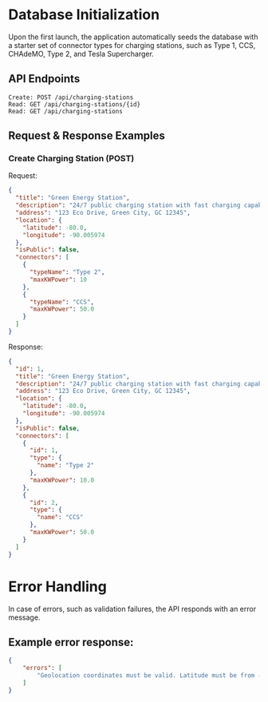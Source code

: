 # Database Initialization

Upon the first launch, the application automatically seeds the database with a starter set of connector types for charging stations, such as Type 1, CCS, CHAdeMO, Type 2, and Tesla Supercharger.

## API Endpoints

    Create: POST /api/charging-stations
    Read: GET /api/charging-stations/{id}
    Read: GET /api/charging-stations

## Request & Response Examples
### Create Charging Station (POST)

Request:

```json
{
  "title": "Green Energy Station",
  "description": "24/7 public charging station with fast charging capabilities.",
  "address": "123 Eco Drive, Green City, GC 12345",
  "location": {
    "latitude": -80.0,
    "longitude": -90.005974
  },
  "isPublic": false,
  "connectors": [
    {
      "typeName": "Type 2",
      "maxKWPower": 10
    },
    {
      "typeName": "CCS",
      "maxKWPower": 50.0
    }
  ]
}
```

Response:

```json
{
  "id": 1,
  "title": "Green Energy Station",
  "description": "24/7 public charging station with fast charging capabilities.",
  "address": "123 Eco Drive, Green City, GC 12345",
  "location": {
    "latitude": -80.0,
    "longitude": -90.005974
  },
  "isPublic": false,
  "connectors": [
    {
      "id": 1,
      "type": {
        "name": "Type 2"
      },
      "maxKWPower": 10.0
    },
    {
      "id": 2,
      "type": {
        "name": "CCS"
      },
      "maxKWPower": 50.0
    }
  ]
}
```

# Error Handling

In case of errors, such as validation failures, the API responds with an error message.

## Example error response:
```json
{
    "errors": [
        "Geolocation coordinates must be valid. Latitude must be from -90 to 90, longitude must be from -180 to 180."
    ]
}

```